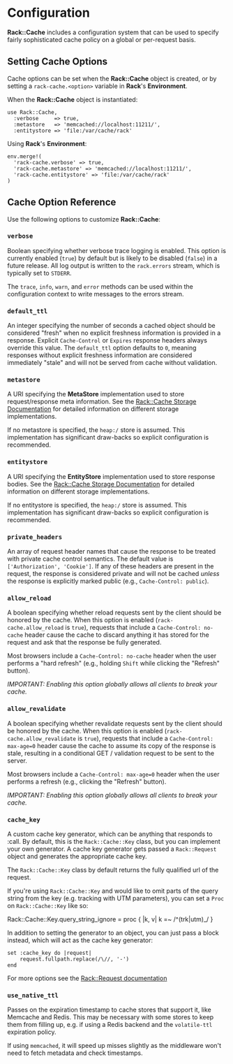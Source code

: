 Configuration
=============

__Rack::Cache__ includes a configuration system that can be used to specify
fairly sophisticated cache policy on a global or per-request basis.

<a id='setopt'></a>

Setting Cache Options
---------------------

Cache options can be set when the __Rack::Cache__ object is created,
or by setting a `rack-cache.<option>` variable in __Rack__'s
__Environment__.

When the __Rack::Cache__ object is instantiated:

    use Rack::Cache,
      :verbose     => true,
      :metastore   => 'memcached://localhost:11211/',
      :entitystore => 'file:/var/cache/rack'

Using __Rack__'s __Environment__:

    env.merge!(
      'rack-cache.verbose' => true,
      'rack-cache.metastore' => 'memcached://localhost:11211/',
      'rack-cache.entitystore' => 'file:/var/cache/rack'
    )

<a id='options'></a>

Cache Option Reference
----------------------

Use the following options to customize __Rack::Cache__:

### `verbose`

Boolean specifying whether verbose trace logging is enabled. This option is
currently enabled (`true`) by default but is likely to be disabled (`false`) in
a future release. All log output is written to the `rack.errors` stream, which
is typically set to `STDERR`.

The `trace`, `info`, `warn`, and `error` methods can be used within the
configuration context to write messages to the errors stream.

### `default_ttl`

An integer specifying the number of seconds a cached object should be considered
"fresh" when no explicit freshness information is provided in a response.
Explicit `Cache-Control` or `Expires` response headers always override this
value. The `default_ttl` option defaults to `0`, meaning responses without
explicit freshness information are considered immediately "stale" and will not
be served from cache without validation.

### `metastore`

A URI specifying the __MetaStore__ implementation used to store request/response
meta information. See the [Rack::Cache Storage Documentation](storage.html)
for detailed information on different storage implementations.

If no metastore is specified, the `heap:/` store is assumed. This implementation
has significant draw-backs so explicit configuration is recommended.

### `entitystore`

A URI specifying the __EntityStore__ implementation used to store
response bodies. See the [Rack::Cache Storage Documentation](storage.html)
for detailed information on different storage implementations.

If no entitystore is specified, the `heap:/` store is assumed. This
implementation has significant draw-backs so explicit configuration is
recommended.

### `private_headers`

An array of request header names that cause the response to be treated with
private cache control semantics. The default value is `['Authorization', 'Cookie']`.
If any of these headers are present in the request, the response is considered
private and will not be cached _unless_ the response is explicitly marked public
(e.g., `Cache-Control: public`).

### `allow_reload`

A boolean specifying whether reload requests sent by the client should be
honored by the cache. When this option is enabled (`rack-cache.allow_reload`
is `true`), requests that include a `Cache-Control: no-cache` header cause
the cache to discard anything it has stored for the request and ask that the
response be fully generated.

Most browsers include a `Cache-Control: no-cache` header when the user performs
a "hard refresh" (e.g., holding `Shift` while clicking the "Refresh" button).

*IMPORTANT: Enabling this option globally allows all clients to break your cache.*

### `allow_revalidate`

A boolean specifying whether revalidate requests sent by the client should be
honored by the cache. When this option is enabled (`rack-cache.allow_revalidate`
is `true`), requests that include a `Cache-Control: max-age=0` header cause the
cache to assume its copy of the response is stale, resulting in a conditional
GET / validation request to be sent to the server.

Most browsers include a `Cache-Control: max-age=0` header when the user performs
a refresh (e.g., clicking the "Refresh" button).

*IMPORTANT: Enabling this option globally allows all clients to break your cache.*

### `cache_key`

A custom cache key generator, which can be anything that responds to :call.
By default, this is the `Rack::Cache::Key` class, but you can implement your own
generator. A cache key generator gets passed a `Rack::Request` object and generates
the appropriate cache key.

The `Rack::Cache::Key` class by default returns the fully qualified url of the request.

If you're using `Rack::Cache::Key` and would like to omit parts of the query string
from the key (e.g. tracking with UTM parameters), you can set a `Proc` on
`Rack::Cache::Key` like so:

  Rack::Cache::Key.query_string_ignore = proc { |k, v| k =~ /^(trk|utm)_/ }

In addition to setting the generator to an object, you can just pass a block instead,
which will act as the cache key generator:

	set :cache_key do |request|
		request.fullpath.replace(/\//, '-')
	end

For more options see the [Rack::Request documentation](http://rack.rubyforge.org/doc/classes/Rack/Request.html)

### `use_native_ttl`

Passes on the expiration timestamp to cache stores that support it, like
Memcache and Redis. This may be necessary with some stores to keep them from
filling up, e.g. if using a Redis backend and the `volatile-ttl` expiration
policy.

If using `memcached`, it will speed up misses slightly as the middleware won't
need to fetch metadata and check timestamps.
